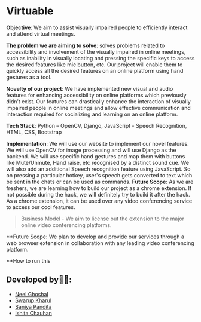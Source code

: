 # Virtuable
**Objective**: We aim to assist visually impaired people to efficiently
interact and attend virtual meetings.

**The problem we are aiming to solve**: solves problems related to
accessibility and involvement of the visually impaired in online
meetings, such as inability in visually locating and pressing the
specific keys to access the desired features like mic button, etc. Our
project will enable them to quickly access all the desired features on an
online platform using hand gestures as a tool.

**Novelty of our project**: We have implemented new visual and audio
features for enhancing accessibility on online platforms which previously
didn’t exist. Our features can drastically enhance the interaction of
visually impaired people in online meetings and allow effective
communication and interaction required for socializing and learning on an
online platform.


**Tech Stack**: Python – OpenCV, Django,
JavaScript - Speech Recognition,
 HTML, CSS, Bootstrap
 
 
**Implementation**: We will use our website to implement our novel
features. We will use OpenCV for image processing and will use Django as
the backend. We will use specific hand gestures and map them with buttons
like Mute/Unmute, Hand raise, etc recognised by a distinct sound cue. We
will also add an additional Speech recognition feature using JavaScript.
So on pressing a particular hotkey, user's speech gets converted to text
which be sent in the chats or can be used as commands.
**Future Scope**: As we are freshers, we are learning how to build our
project as a chrome extension. If not possible during the hack, we will
definitely try to build it after the hack. As a chrome extension, it can
be used over any video conferencing service to access our cool features.
> Business Model - We aim to license out the extension to the major
online video conferencing platforms.

**Future Scope:
We plan to develop and provide our services through a web browser extension in collaboration with any leading video conferencing platform.

**How to run this

## Developed by:office_worker::
- [Neel Ghoshal](https://github.com/NeelGhoshal)
- [Swarup Kharul](https://github.com/SwarupKharul)
- [Saniya Pandita](https://github.com/Saby-Bishops)
- [Ishita Chauhan](https://github.com/ishizzz)



